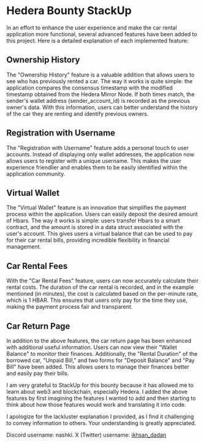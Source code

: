 # Hedera Bounty StackUp
In an effort to enhance the user experience and make the car rental application more functional, several advanced features have been added to this project. Here is a detailed explanation of each implemented feature:

## Ownership History
The "Ownership History" feature is a valuable addition that allows users to see who has previously rented a car. The way it works is quite simple: the application compares the consensus timestamp with the modified timestamp obtained from the Hedera Mirror Node. If both times match, the sender's wallet address (sender_account_id) is recorded as the previous owner's data. With this information, users can better understand the history of the car they are renting and identify previous owners.

## Registration with Username
The "Registration with Username" feature adds a personal touch to user accounts. Instead of displaying only wallet addresses, the application now allows users to register with a unique username. This makes the user experience friendlier and enables them to be easily identified within the application community.

## Virtual Wallet
The "Virtual Wallet" feature is an innovation that simplifies the payment process within the application. Users can easily deposit the desired amount of Hbars. The way it works is simple: users transfer Hbars to a smart contract, and the amount is stored in a data struct associated with the user's account. This gives users a virtual balance that can be used to pay for their car rental bills, providing incredible flexibility in financial management.

## Car Rental Fees
With the "Car Rental Fees" feature, users can now accurately calculate their rental costs. The duration of the car rental is recorded, and in the example mentioned (in minutes), the cost is calculated based on the per-minute rate, which is 1 HBAR. This ensures that users only pay for the time they use, making the payment process fair and transparent.

## Car Return Page
In addition to the above features, the car return page has been enhanced with additional useful information. Users can now view their "Wallet Balance" to monitor their finances. Additionally, the "Rental Duration" of the borrowed car, "Unpaid Bill," and two forms for "Deposit Balance" and "Pay Bill" have been added. This allows users to manage their finances better and easily pay their bills.

I am very grateful to StackUp for this bounty because it has allowed me to learn about web3 and blockchain, especially Hedera. I added the above features by first imagining the features I wanted to add and then starting to think about how those features would work and translating it into code.

I apologize for the lackluster explanation I provided, as I find it challenging to convey information to others. Your understanding is greatly appreciated.

Discord username: nashki.
X (Twitter) username: [ikhsan_dadan](https://twitter.com/Ikhsan_dadan "ikhsan_dadan")
